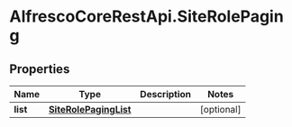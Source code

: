 # AlfrescoCoreRestApi.SiteRolePaging

## Properties
Name | Type | Description | Notes
------------ | ------------- | ------------- | -------------
**list** | [**SiteRolePagingList**](SiteRolePagingList.md) |  | [optional] 


